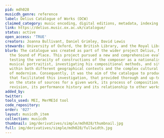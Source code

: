 ```yaml
---
pid: mdh028
musicdh_genre: reference
label: Delius Catalogue of Works (DCW)
claimed_category: music encoding, digital editions, metadata, indexing
link: https://delius.music.ox.ac.uk/catalogue/
status: active
open_access: 'TRUE'
creators: Joanna Bullivant, Daniel Grimley, David Lewis
stewards: University of Oxford, the British Library, and the Royal Library, Denmark
blurb: The catalogue was created as part of the wider project Delius, Modernism, and
  the Sound of Place. This project pursued a new and comprehensive evaluation of Delius,
  testing the veracity of constructions of the composer as a nationalist and rhapsodic
  musical portraitist, investigating his compositional methods, and situating him
  within both different geographical contexts and the complex cultural phenomenon
  of modernism. Consequently, it was the aim of the catalogue to produce a resource
  that facilitated this investigation, that provided thorough and up-to-date information
  on the state of sources for a given work, its process of composition, editing, and
  revision, its performance history and its relationship to other works.
added_by: 
twitter: 
tools_used: MEI, MerMEId tool
code_repository: 
order: '027'
layout: musicdh_item
collection: musicdh
thumbnail: img/derivatives/simple/mdh028/thumbnail.jpg
full: img/derivatives/simple/mdh028/fullwidth.jpg
---
```

